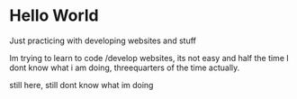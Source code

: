 # Hello World
Just practicing with developing websites and stuff

Im trying to learn to code /develop websites, its not easy and half the time I dont know what i am doing, threequarters of the time actually.

still here, still dont know what im doing
